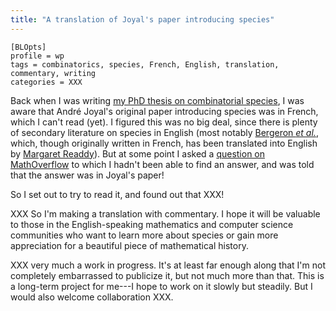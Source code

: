 ```yaml
---
title: "A translation of Joyal's paper introducing species"
---
```


    [BLOpts]
    profile = wp
    tags = combinatorics, species, French, English, translation, commentary, writing
    categories = XXX

Back when I was
writing
[my PhD thesis on combinatorial species](https://github.com/byorgey/thesis),
I was aware that André Joyal's original paper introducing species was
in French, which I can't read (yet).  I figured this was no big deal,
since there is plenty of secondary literature on species in English
(most notably [Bergeron *et al.*](XXX), which, though originally
written in French, has been translated into English
by [Margaret Readdy](www.ms.uky.edu)).  But at some point I asked a
[question on MathOverflow](XXX) to which I hadn't been able to find an
answer, and was told that the answer was in Joyal's paper!

So I set out to try to read it, and found out that XXX!

XXX So I'm making a translation with commentary.  I hope it will be
valuable to those in the English-speaking mathematics and computer
science communities who want to learn more about species or gain more
appreciation for a beautiful piece of mathematical history.

XXX very much a work in progress.  It's at least far enough along
that I'm not completely embarrassed to publicize it, but not much more
than that.  This is a long-term project for me---I hope to work on it
slowly but steadily.  But I would also welcome collaboration XXX.

